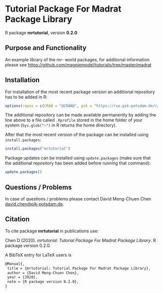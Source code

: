 # Tutorial Package For Madrat Package Library

R package **mrtutorial**, version **0.2.0**

  

## Purpose and Functionality

An example library of the mr- world packages, for additional information please see https://github.com/magpiemodel/tutorials/tree/master/madrat

## Installation

For installation of the most recent package version an additional repository has to be added in R:

```r
options(repos = c(CRAN = "@CRAN@", pik = "https://rse.pik-potsdam.de/r/packages"))
```
The additional repository can be made available permanently by adding the line above to a file called `.Rprofile` stored in the home folder of your system (`Sys.glob("~")` in R returns the home directory).

After that the most recent version of the package can be installed using `install.packages`:

```r 
install.packages("mrtutorial")
```

Package updates can be installed using `update.packages` (make sure that the additional repository has been added before running that command):

```r 
update.packages()
```

## Questions / Problems

In case of questions / problems please contact David Meng-Chuen Chen <david.chen@pik-potsdam.de>.

## Citation

To cite package **mrtutorial** in publications use:

Chen D (2020). _mrtutorial: Tutorial Package For Madrat Package
Library_. R package version 0.2.0.

A BibTeX entry for LaTeX users is

 ```latex
@Manual{,
  title = {mrtutorial: Tutorial Package For Madrat Package Library},
  author = {David Meng-Chuen Chen},
  year = {2020},
  note = {R package version 0.2.0},
}
```

